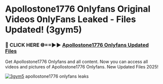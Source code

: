 # Apollostone1776 Onlyfans Original Videos 0nlyFans Leaked - Files Updated! (3gym5)

<h3>🔴 CLICK HERE 🌐==►► <a href="https://tinyurl.com/2wckxsce" rel="nofollow">Apollostone1776 Onlyfans Updated Files</a></h3>

Get Apollostone1776 Onlyfans and all content. Now you can access all videos and pictures of Apollostone1776 Onlyfans. New Updated Files 2025!

[![3gym5](https://i.imgur.com/AFduVYN.gif)](https://tinyurl.com/2wckxsce)
apollostone1776 onlyfans leaks